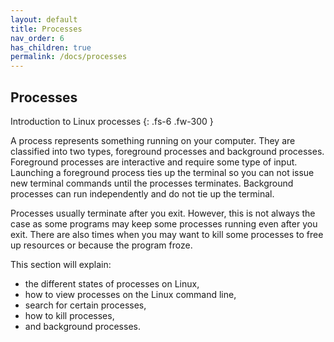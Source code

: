 ```yaml
---
layout: default
title: Processes
nav_order: 6
has_children: true
permalink: /docs/processes
---
```


## Processes

Introduction to Linux processes
{: .fs-6 .fw-300 }


A process represents something running on your computer. They are classified into two types, foreground processes and background processes. Foreground processes are interactive and require some type of input. Launching a foreground process ties up the terminal so you can not issue new terminal commands until the processes terminates. Background processes can run independently and do not tie up the terminal.

Processes usually terminate after you exit. However, this is not always the case as some programs may keep some processes running even after you exit. There are also times when you may want to kill some processes to free up resources or because the program froze.

This section will explain:
* the different states of processes on Linux,
* how to view processes on the Linux command line,
* search for certain processes,
* how to kill processes,
* and background processes.